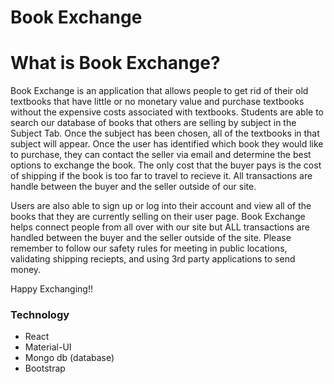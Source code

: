 # Book Exchange

# What is Book Exchange?

Book Exchange is an application that allows people to get rid of their old textbooks that have little or no monetary value and purchase textbooks without the expensive costs associated with textbooks. Students are able to search our database of books that others are selling by subject in the Subject Tab.
Once the subject has been chosen, all of the textbooks in that subject will appear. Once the user has identified which book they would like to purchase, they can contact the seller via email and determine the best options to exchange the book.
The only cost that the buyer pays is the cost of shipping if the book is too far to travel to recieve it.
All transactions are handle between the buyer and the seller outside of our site. 

Users are also able to sign up or log into their account and view all of the books that they are currently selling on their user page. Book Exchange helps connect people from all over with our site but 
ALL transactions are handled between the buyer and the seller outside of the site. Please remember to follow our safety rules for meeting in public locations, validating shipping reciepts, and using 3rd party applications to send money.

Happy Exchanging!!

### Technology

* React
* Material-UI
* Mongo db (database)
* Bootstrap
